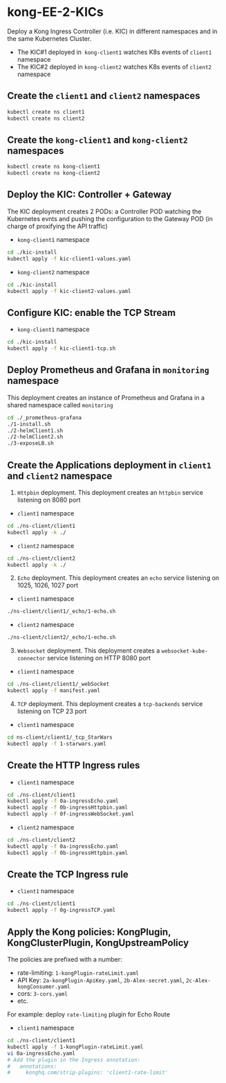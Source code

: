 # kong-EE-2-KICs
Deploy a Kong Ingress Controller (i.e. KIC) in different namespaces and in the same Kubernetes Cluster.
- The KIC#1 deployed in` kong-client1` watches K8s events of `client1` namespace
- The KIC#2 deployed in `kong-client2` watches K8s events of `client2` namespace

## Create the `client1` and `client2` namespaces
```sh
kubectl create ns client1
kubectl create ns client2
```

## Create the `kong-client1` and `kong-client2` namespaces
```sh
kubectl create ns kong-client1
kubectl create ns kong-client2
```

## Deploy the KIC: Controller + Gateway
The KIC deployment creates 2 PODs: a Controller POD watching the Kubernetes evnts and pushing the configuration to the Gateway POD (in charge of proxifying the API traffic)
- `kong-client1` namespace
```sh
cd ./kic-install
kubectl apply -f kic-client1-values.yaml
```

- `kong-client2` namespace
```sh
cd ./kic-install
kubectl apply -f kic-client2-values.yaml
```

## Configure KIC: enable the TCP Stream
- `kong-client1` namespace
```sh
cd ./kic-install
kubectl apply -f kic-client1-tcp.sh
```

## Deploy Prometheus and Grafana in `monitoring` namespace
This deployment creates an instance of Prometheus and Grafana in a shared namespace called `monitoring`
```sh
cd ./_prometheus-grafana
./1-install.sh
./2-helmClient1.sh
./2-helmClient2.sh
./3-exposeLB.sh
```

## Create the Applications deployment in `client1` and `client2` namespace
1) `Httpbin` deployment. This deployment creates an `httpbin` service listening on 8080 port
- `client1` namespace
```sh
cd ./ns-client/client1
kubectl apply -k ./
```
- `client2` namespace
```sh
cd ./ns-client/client2
kubectl apply -k ./
```
2) `Echo` deployment. This deployment creates an `echo` service listening on 1025, 1026, 1027 port
- `client1` namespace
```sh
./ns-client/client1/_echo/1-echo.sh
```
- `client2` namespace
```sh
./ns-client/client2/_echo/1-echo.sh
```
3) `Websocket` deployment. This deployment creates a `websocket-kube-connector` service listening on HTTP 8080 port
- `client1` namespace
```sh
cd ./ns-client/client1/_webSocket
kubectl apply -f manifest.yaml
```

4) `TCP` deployment. This deployment creates a `tcp-backends` service listening on TCP 23 port
- `client1` namespace
```sh
cd ns-client/client1/_tcp_StarWars
kubectl apply -f 1-starwars.yaml
```

## Create the HTTP Ingress rules
- `client1` namespace
```sh
cd ./ns-client/client1
kubectl apply -f 0a-ingressEcho.yaml
kubectl apply -f 0b-ingressHttpbin.yaml
kubectl apply -f 0f-ingressWebSocket.yaml
```
- `client2` namespace
```sh
cd ./ns-client/client2
kubectl apply -f 0a-ingressEcho.yaml
kubectl apply -f 0b-ingressHttpbin.yaml
```

## Create the TCP Ingress rule
- `client1` namespace
```sh
cd ./ns-client/client1
kubectl apply -f 0g-ingressTCP.yaml
```

## Apply the Kong policies: KongPlugin, KongClusterPlugin, KongUpstreamPolicy
The policies are prefixed with a number: 
- rate-limiting: `1-kongPlugin-rateLimit.yaml`
- API Key: `2a-kongPlugin-ApiKey.yaml`, `2b-Alex-secret.yaml`, `2c-Alex-kongConsumer.yaml`
- cors: `3-cors.yaml`
- etc.

For example: deploy `rate-limiting` plugin for Echo Route
- `client1` namespace
```sh
cd ./ns-client/client1
kubectl apply -f 1-kongPlugin-rateLimit.yaml
vi 0a-ingressEcho.yaml
# Add the plugin in the Ingress annotation:
#   annotations: 
#     konghq.com/strip-plugins: 'client1-rate-limit'
```